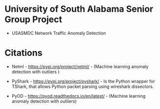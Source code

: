 # University of South Alabama Senior Group Project
 * USASMDC Network Traffic Anomaly Detection 






# Citations

* Netml - https://pypi.org/project/netml/ - (Machine learning anomaly detection with outliers )

* PyShark - https://pypi.org/project/pyshark/ - Is the Python wrapper for TShark, that allows Python packet parsing using wireshark dissectors.

* PyOD - https://pyod.readthedocs.io/en/latest/ - (Machine learning anomaly detection with outliers)

